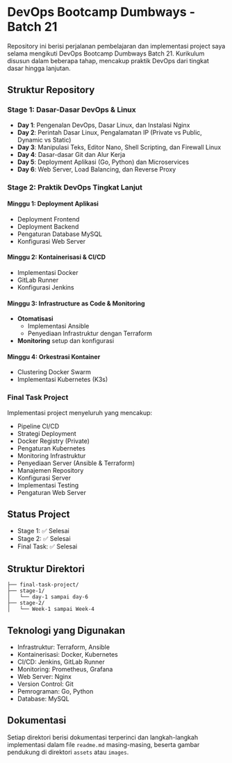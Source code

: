 # DevOps Bootcamp Dumbways - Batch 21

Repository ini berisi perjalanan pembelajaran dan implementasi project saya selama mengikuti DevOps Bootcamp Dumbways Batch 21. Kurikulum disusun dalam beberapa tahap, mencakup praktik DevOps dari tingkat dasar hingga lanjutan.

## Struktur Repository

### Stage 1: Dasar-Dasar DevOps & Linux
- **Day 1**: Pengenalan DevOps, Dasar Linux, dan Instalasi Nginx
- **Day 2**: Perintah Dasar Linux, Pengalamatan IP (Private vs Public, Dynamic vs Static)
- **Day 3**: Manipulasi Teks, Editor Nano, Shell Scripting, dan Firewall Linux
- **Day 4**: Dasar-dasar Git dan Alur Kerja
- **Day 5**: Deployment Aplikasi (Go, Python) dan Microservices
- **Day 6**: Web Server, Load Balancing, dan Reverse Proxy

### Stage 2: Praktik DevOps Tingkat Lanjut
#### Minggu 1: Deployment Aplikasi
- Deployment Frontend
- Deployment Backend
- Pengaturan Database MySQL
- Konfigurasi Web Server

#### Minggu 2: Kontainerisasi & CI/CD
- Implementasi Docker
- GitLab Runner
- Konfigurasi Jenkins

#### Minggu 3: Infrastructure as Code & Monitoring
- **Otomatisasi**
  - Implementasi Ansible
  - Penyediaan Infrastruktur dengan Terraform
- **Monitoring** setup dan konfigurasi

#### Minggu 4: Orkestrasi Kontainer
- Clustering Docker Swarm
- Implementasi Kubernetes (K3s)

### Final Task Project
Implementasi project menyeluruh yang mencakup:
- Pipeline CI/CD
- Strategi Deployment
- Docker Registry (Private)
- Pengaturan Kubernetes
- Monitoring Infrastruktur
- Penyediaan Server (Ansible & Terraform)
- Manajemen Repository
- Konfigurasi Server
- Implementasi Testing
- Pengaturan Web Server

## Status Project
- Stage 1: ✅ Selesai
- Stage 2: ✅ Selesai
- Final Task: ✅ Selesai

## Struktur Direktori
```
├── final-task-project/
├── stage-1/
│   └── day-1 sampai day-6
├── stage-2/
│   └── Week-1 sampai Week-4
```

## Teknologi yang Digunakan
- Infrastruktur: Terraform, Ansible
- Kontainerisasi: Docker, Kubernetes
- CI/CD: Jenkins, GitLab Runner
- Monitoring: Prometheus, Grafana
- Web Server: Nginx
- Version Control: Git
- Pemrograman: Go, Python
- Database: MySQL

## Dokumentasi
Setiap direktori berisi dokumentasi terperinci dan langkah-langkah implementasi dalam file `readme.md` masing-masing, beserta gambar pendukung di direktori `assets` atau `images`.